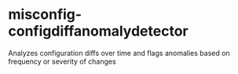 # misconfig-configdiffanomalydetector
Analyzes configuration diffs over time and flags anomalies based on frequency or severity of changes

